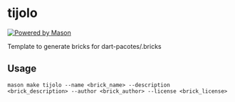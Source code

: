 # tijolo

[![Powered by Mason](https://img.shields.io/endpoint?url=https%3A%2F%2Ftinyurl.com%2Fmason-badge)](https://github.com/felangel/mason)

Template to generate bricks for dart-pacotes/.bricks

## Usage

```
mason make tijolo --name <brick_name> --description <brick_description> --author <brick_author> --license <brick_license>
```